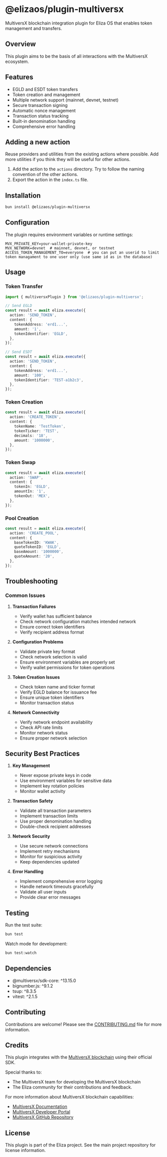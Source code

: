 # @elizaos/plugin-multiversx

MultiversX blockchain integration plugin for Eliza OS that enables token management and transfers.

## Overview

This plugin aims to be the basis of all interactions with the MultiversX ecosystem.

## Features

- EGLD and ESDT token transfers
- Token creation and management
- Multiple network support (mainnet, devnet, testnet)
- Secure transaction signing
- Automatic nonce management
- Transaction status tracking
- Built-in denomination handling
- Comprehensive error handling

## Adding a new action

Reuse providers and utilities from the existing actions where possible. Add more utilities if you think they will be useful for other actions.

1. Add the action to the `actions` directory. Try to follow the naming convention of the other actions.
2. Export the action in the `index.ts` file.

## Installation

```bash
bun install @elizaos/plugin-multiversx
```

## Configuration

The plugin requires environment variables or runtime settings:

```env
MVX_PRIVATE_KEY=your-wallet-private-key
MVX_NETWORK=devnet  # mainnet, devnet, or testnet
ACCESS_TOKEN_MANAGEMENT_TO=everyone  # you can put an userid to limit token managament to one user only (use same id as in the database)
```

## Usage

### Token Transfer

```typescript
import { multiversxPlugin } from '@elizaos/plugin-multiversx';

// Send EGLD
const result = await eliza.execute({
  action: 'SEND_TOKEN',
  content: {
    tokenAddress: 'erd1...',
    amount: '1',
    tokenIdentifier: 'EGLD',
  },
});

// Send ESDT
const result = await eliza.execute({
  action: 'SEND_TOKEN',
  content: {
    tokenAddress: 'erd1...',
    amount: '100',
    tokenIdentifier: 'TEST-a1b2c3',
  },
});
```

### Token Creation

```typescript
const result = await eliza.execute({
  action: 'CREATE_TOKEN',
  content: {
    tokenName: 'TestToken',
    tokenTicker: 'TEST',
    decimals: '18',
    amount: '1000000',
  },
});
```

### Token Swap

```typescript
const result = await eliza.execute({
  action: 'SWAP',
  content: {
    tokenIn: 'EGLD',
    amountIn: '1',
    tokenOut: 'MEX',
  },
});
```

### Pool Creation

```typescript
const result = await eliza.execute({
  action: 'CREATE_POOL',
  content: {
    baseTokenID: 'KWAK',
    quoteTokenID: 'EGLD',
    baseAmount: '1000000',
    quoteAmount: '20',
  },
});
```

## Troubleshooting

### Common Issues

1. **Transaction Failures**

   - Verify wallet has sufficient balance
   - Check network configuration matches intended network
   - Ensure correct token identifiers
   - Verify recipient address format

2. **Configuration Problems**

   - Validate private key format
   - Check network selection is valid
   - Ensure environment variables are properly set
   - Verify wallet permissions for token operations

3. **Token Creation Issues**

   - Check token name and ticker format
   - Verify EGLD balance for issuance fee
   - Ensure unique token identifiers
   - Monitor transaction status

4. **Network Connectivity**
   - Verify network endpoint availability
   - Check API rate limits
   - Monitor network status
   - Ensure proper network selection

## Security Best Practices

1. **Key Management**

   - Never expose private keys in code
   - Use environment variables for sensitive data
   - Implement key rotation policies
   - Monitor wallet activity

2. **Transaction Safety**

   - Validate all transaction parameters
   - Implement transaction limits
   - Use proper denomination handling
   - Double-check recipient addresses

3. **Network Security**

   - Use secure network connections
   - Implement retry mechanisms
   - Monitor for suspicious activity
   - Keep dependencies updated

4. **Error Handling**
   - Implement comprehensive error logging
   - Handle network timeouts gracefully
   - Validate all user inputs
   - Provide clear error messages

## Testing

Run the test suite:

```bash
bun test
```

Watch mode for development:

```bash
bun test:watch
```

## Dependencies

- @multiversx/sdk-core: ^13.15.0
- bignumber.js: ^9.1.2
- tsup: ^8.3.5
- vitest: ^2.1.5

## Contributing

Contributions are welcome! Please see the [CONTRIBUTING.md](https://github.com/elizaOS/eliza/blob/main/CONTRIBUTING.md) file for more information.

## Credits

This plugin integrates with the [MultiversX blockchain](https://multiversx.com/) using their official SDK.

Special thanks to:

- The MultiversX team for developing the MultiversX blockchain
- The Eliza community for their contributions and feedback.

For more information about MultiversX blockchain capabilities:

- [MultiversX Documentation](https://docs.multiversx.com/)
- [MultiversX Developer Portal](https://docs.multiversx.com/developers/getting-started/introduction)
- [MultiversX GitHub Repository](https://github.com/multiversx/mx-sdk-js)

## License

This plugin is part of the Eliza project. See the main project repository for license information.
